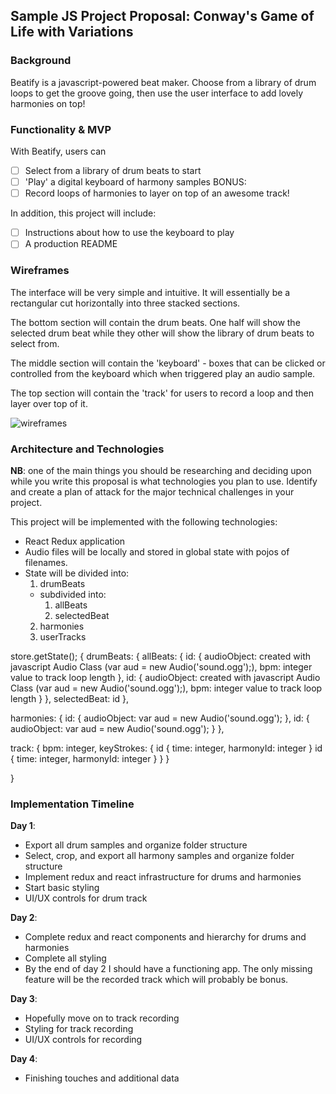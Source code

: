 ## Sample JS Project Proposal: Conway's Game of Life with Variations

### Background

Beatify is a javascript-powered beat maker. Choose from a library of drum loops to get the groove going, then use the user interface to add lovely harmonies on top!

### Functionality & MVP  

With Beatify, users can

- [ ] Select from a library of drum beats to start
- [ ] 'Play' a digital keyboard of harmony samples
BONUS:
- [ ] Record loops of harmonies to layer on top of an awesome track!

In addition, this project will include:

- [ ] Instructions about how to use the keyboard to play
- [ ] A production README

### Wireframes

The interface will be very simple and intuitive. It will essentially be a rectangular cut horizontally into three stacked sections.

The bottom section will contain the drum beats. One half will show the selected drum beat while they other will show the library of drum beats to select from.

The middle section will contain the 'keyboard' - boxes that can be clicked or controlled from the keyboard which when triggered play an audio sample.

The top section will contain the 'track' for users to record a loop and then layer over top of it.

![wireframes](https://github.com/bongatoughy/javascript_game/blob/master/wireframe.jpg)

### Architecture and Technologies

**NB**: one of the main things you should be researching and deciding upon while you write this proposal is what technologies you plan to use.  Identify and create a plan of attack for the major technical challenges in your project.

This project will be implemented with the following technologies:

- React Redux application
- Audio files will be locally and stored in global state with pojos of filenames.
- State will be divided into:
  1. drumBeats
    - subdivided into:
      1. allBeats
      2. selectedBeat
  2. harmonies
  3. userTracks

store.getState();
{
  drumBeats: {
    allBeats: {
      id: {
        audioObject: created with javascript Audio Class (var aud = new Audio('sound.ogg');),
        bpm: integer value to track loop length
      },
      id: {
        audioObject: created with javascript Audio Class (var aud = new Audio('sound.ogg');),
        bpm: integer value to track loop length
      }
    },
    selectedBeat: id
  },

  harmonies: {
    id: {
      audioObject: var aud = new Audio('sound.ogg');
    },
    id: {
      audioObject: var aud = new Audio('sound.ogg');
    }
  },

  track: {
    bpm: integer,
    keyStrokes: {
      id {
        time: integer,
        harmonyId: integer
      }
      id {
        time: integer,
        harmonyId: integer
      }
    }
  }


}

### Implementation Timeline

**Day 1**:
- Export all drum samples and organize folder structure
- Select, crop, and export all harmony samples and organize folder structure
- Implement redux and react infrastructure for drums and harmonies
- Start basic styling
- UI/UX controls for drum track

**Day 2**:
- Complete redux and react components and hierarchy for drums and harmonies
- Complete all styling
- By the end of day 2 I should have a functioning app. The only missing feature will be the recorded track which will probably be bonus.

**Day 3**:

- Hopefully move on to track recording
- Styling for track recording
- UI/UX controls for recording


**Day 4**:
- Finishing touches and additional data
